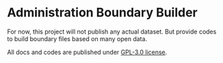 # Administration Boundary Builder

For now, this project will not publish any actual dataset. But provide codes to
build boundary files based on many open data.

All docs and codes are published under [GPL-3.0 license](./LICENSE).
